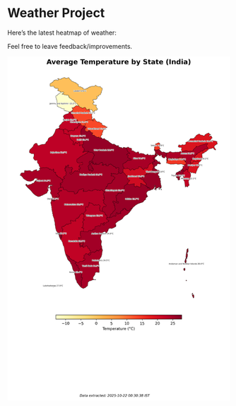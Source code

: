 # Weather Project

Here’s the latest heatmap of weather:

Feel free to leave feedback/improvements.

![India Heatmap](docs/assets/india_heatmap.png?v=F7D858)
